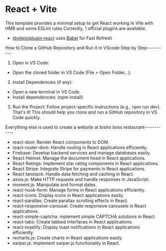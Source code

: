 # React + Vite

This template provides a minimal setup to get React working in Vite with HMR and some ESLint rules
Currently, 1 official plugins are available:
- [@vitejs/plugin-react](https://github.com/vitejs/vite-plugin-react/blob/main/packages/plugin-react/README.md) uses [Babel](https://babeljs.io/) for Fast Refresh

How to Clone a GitHub Repository and Run it in VScode Step by Step----------
1. Open in VS Code:
- Open the cloned folder in VS Code (File > Open Folder...).
2. Install Dependencies (if any):
- Open a new terminal in VS Code.
- Install dependencies: (npm install)
3. Run the Project:
Follow project-specific instructions (e.g., npm run dev).
That's it! This should help you clone and run a GitHub repository in VS Code quickly.


Everything else is used to create a website at bistro boss restaurant------------
- react-dom: Render React components to DOM.
- react-router-dom: Handle routing in React applications efficiently.
- Firebase: Develop backend services and manage databases easily.
- React Helmet: Manage the document head in React applications.
- React Ratings: Implement star rating components in React applications.
- React Stripe: Integrate Stripe for payments in React applications.
- React tanstack: Handle data fetching and caching in React.
- axios.js: Make HTTP requests and handle responses in JavaScript.
- moment.js: Manipulate and format dates.
- react-hook-form: Manage forms in React applications efficiently.
- react-icons: Display icons in React applications easily.
- react-parallax: Create parallax scrolling effects in React.
- react-responsive-carousel: Create responsive carousels in React applications.
- react-simple-captcha: mplement simple CAPTCHA solutions in React.
- react-tabs: Create tabbed interfaces in React applications.
- react-toastify: Display toast notifications in React applications efficiently.
- recharts.js: Create charts in React applications easily.
- swiper.js: Implement swiper.js functionality in React.
